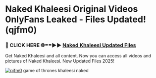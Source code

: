 # Naked Khaleesi Original Videos 0nlyFans Leaked - Files Updated! (qjfm0)

<h3>🔴 CLICK HERE 🌐==►► <a href="https://tinyurl.com/yckcrads" rel="nofollow">Naked Khaleesi Updated Files</a></h3>

Get Naked Khaleesi and all content. Now you can access all videos and pictures of Naked Khaleesi. New Updated Files 2025!

[![qjfm0](https://i.imgur.com/hpKpOFt.gif)](https://tinyurl.com/yckcrads)
game of thrones khaleesi naked